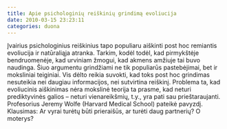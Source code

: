 ```yaml
---
title: Apie psichologinių reiškinių grindimą evoliucija
date: 2010-03-15 23:23:11
categories: duona
---
```


Įvairius psichologinius reiškinius tapo populiaru aiškinti post hoc remiantis evoliucija ir natūraliąja atranka. Tarkim, kodėl todėl, kad pirmykštėje bendruomenėje, kad urviniam žmogui, kad akmens amžiuje tai buvo naudinga. Šiuo argumentu grindžiami ne tik populiarūs pastebėjimai, bet ir moksliniai teiginiai. Vis dėlto reikia suvokti, kad toks post hoc grindimas nesuteikia nei daugiau informacijos, nei sutvirtina reiškinį. Problema ta, kad evoliucinis aiškinimas nėra mokslinė teorija ta prasme, kad neturi prediktyvinės galios – neturi vienareikšmių, t.y., yra pati sau prieštaraujanti. Profesorius Jeremy Wolfe (Harvard Medical School) pateikė pavyzdį. Klausimas: Ar vyrai turėtų būti prieraišūs, ar turėti daug partnerių? O moterys?
